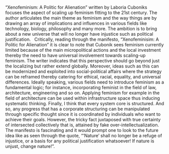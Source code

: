 “Xenofeminism: A Politic for Alienation” written by Laboria Cuboniks focuses the aspect of scaling up feminism fitting to the 21st century. The author articulates the main theme as feminism and the way things are by drawing an array of implications and influences in various fields like technology, biology, philosophy and many more. The ambition is to bring about a new universe that will no longer have injustice such as political justification.  
Critically, reading through the manifesto, “Xenofeminisim: A Politic for Alienation” it is clear to note that Cubonik sees feminism currently limited because of the main micropolitical actions and the local investment thereby the need to have universal involvement towards scaling-up feminism. The writer indicates that this perspective should go beyond just the localizing but rather extend globally. Moreover, ideas such as this can be modernized and exploited into social-political affairs where the strategy can be reframed thereby catering for ethical, racial, equality, and universal differences. Ideally speaking, various fields need to introduce feminism as a fundamental logic; for instance, incorporating feminist in the field of law, architecture, engineering and so on. Applying feminism for example in the field of architecture can be used within infrastructure space thus inducing systematic thinking.
Finally, I think that every system core is structured. And so, any progress that has a corporate structuring can be manipulated through specific thought since it is coordinated by individuals who want to achieve their goals. However, the tricky fact juxtaposed with true certainty of intersected collectively that is, attained by fake over-intellectualization. The manifesto is fascinating and it would prompt one to look to the future idea like as seen through the quote, “‘Nature’ shall no longer be a refuge of injustice, or a basis for any political justification whatsoever! If nature is unjust, change nature!”.
